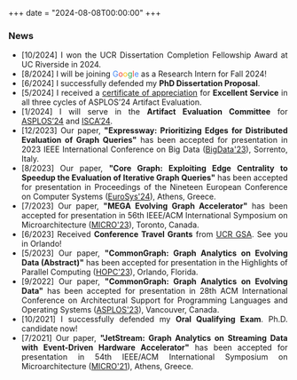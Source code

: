 +++
date = "2024-08-08T00:00:00"
+++

### News

<div style="text-align: justify;">

- [10/2024] I won the UCR Dissertation Completion Fellowship Award at UC Riverside in 2024.
- [8/2024] I will be joining <span style="color: #4285F4;">G</span><span style="color: #EA4335;">o</span><span style="color: #FBBC05;">o</span><span style="color: #34A853;">g</span><span style="color: #EA4335;">l</span><span style="color: #4285F4;">e</span> as a Research Intern for Fall 2024!
- [6/2024] I successfully defended my **PhD Dissertation Proposal**. 
- [5/2024] I received a [certificate of appreciation](/uploads/AE-Certificate.pdf) for **Excellent Service** in all three cycles of ASPLOS’24 Artifact Evaluation.
- [1/2024] I will serve in the **Artifact Evaluation Committee** for [ASPLOS’24](https://www.asplos-conference.org/asplos2024/cfp/#committees) and [ISCA’24](https://www.iscaconf.org/isca2024/submit/papers.php).
- [12/2023] Our paper, **"Expressway: Prioritizing Edges for Distributed Evaluation of Graph Queries"** has been accepted for presentation in 2023 IEEE International Conference on Big Data ([BigData'23](https://bigdataieee.org/BigData2023/)), Sorrento, Italy. 
- [8/2023] Our paper, **"Core Graph: Exploiting Edge Centrality to Speedup the Evaluation of Iterative Graph Queries"** has been accepted for presentation in Proceedings of the Nineteen European Conference on Computer Systems ([EuroSys'24](https://2024.eurosys.org/cfp.html#pagetop)), Athens, Greece. 
- [7/2023] Our paper, **"MEGA Evolving Graph Accelerator"** has been accepted for presentation in 56th IEEE/ACM International Symposium on Microarchitecture ([MICRO'23](https://microarch.org/micro56/)), Toronto, Canada. 
- [6/2023] Received **Conference Travel Grants** from [UCR GSA](https://gsa.ucr.edu/ctg/). See you in Orlando! 
- [5/2023] Our paper, **"CommonGraph: Graph Analytics on Evolving Data (Abstract)"** has been accepted for presentation in the Highlights of Parallel Computing ([HOPC'23](https://ucrparlay.github.io/hopc23/#organization)), Orlando, Florida. 
- [9/2022] Our paper, **"CommonGraph: Graph Analytics on Evolving Data"** has been accepted for presentation in 28th ACM International Conference on Architectural Support for Programming Languages and Operating Systems ([ASPLOS'23](https://asplos-conference.org/asplos2023/index.html)), Vancouver, Canada. 
- [10/2021] I successfully defended my **Oral Qualifying Exam**. Ph.D. candidate now! 
- [7/2021] Our paper, **"JetStream: Graph Analytics on Streaming Data with Event-Driven Hardware Accelerator"** has been accepted for presentation in 54th IEEE/ACM International Symposium on Microarchitecture ([MICRO'21](https://www.microarch.org/micro54/)), Athens, Greece.

</div>
